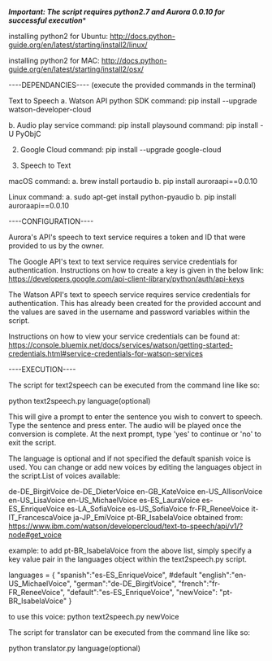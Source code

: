 *********Important: The script requires python2.7 and Aurora 0.0.10 for successful execution**********

installing python2 for Ubuntu:
http://docs.python-guide.org/en/latest/starting/install2/linux/

installing python2 for MAC: 
http://docs.python-guide.org/en/latest/starting/install2/osx/


----DEPENDANCIES---- (execute the provided commands in the terminal)

Text to Speech
a. Watson API python SDK
command: pip install --upgrade watson-developer-cloud

b. Audio play service
command: pip install playsound
command: pip install -U PyObjC

2. Google Cloud 
command: pip install --upgrade google-cloud

3. Speech to Text

macOS command: 
a. brew install portaudio
b. pip install auroraapi==0.0.10

Linux command:
a. sudo apt-get install python-pyaudio
b. pip install auroraapi==0.0.10

----CONFIGURATION----

Aurora's API's speech to text service requires a token and ID that were provided to us by the owner. 

The Google API's text to text service requires service credentials for authentication. Instructions on how to create a key is given in the below link:
https://developers.google.com/api-client-library/python/auth/api-keys

The Watson API's text to speech service requires service credentials for authentication. This has already been created for the provided account and the values are saved in the username and password variables within the script. 

Instructions on how to view your service credentials can be found at: 
https://console.bluemix.net/docs/services/watson/getting-started-credentials.html#service-credentials-for-watson-services


----EXECUTION----

The script for text2speech can be executed from the command line like so:

python text2speech.py language(optional)

This will give a prompt to enter the sentence you wish to convert to speech. Type the sentence and press enter. The audio will be played once the conversion is complete. At the next prompt, type 'yes' to continue or 'no' to exit the script.

The language is optional and if not specified the default spanish voice is used. You can change or add new voices by editing the languages object in the script.List of voices available:

de-DE_BirgitVoice
de-DE_DieterVoice
en-GB_KateVoice
en-US_AllisonVoice
en-US_LisaVoice
en-US_MichaelVoice
es-ES_LauraVoice
es-ES_EnriqueVoice
es-LA_SofiaVoice
es-US_SofiaVoice
fr-FR_ReneeVoice
it-IT_FrancescaVoice
ja-JP_EmiVoice
pt-BR_IsabelaVoice
obtained from: https://www.ibm.com/watson/developercloud/text-to-speech/api/v1/?node#get_voice

example: to add pt-BR_IsabelaVoice from the above list, simply specify a key value pair in the languages object within the text2speech.py script.

languages = {
"spanish":"es-ES_EnriqueVoice",  #default
"english":"en-US_MichaelVoice", 
"german":"de-DE_BirgitVoice", 
"french":"fr-FR_ReneeVoice",
"default":"es-ES_EnriqueVoice",
"newVoice": "pt-BR_IsabelaVoice"
}

to use this voice: python text2speech.py newVoice


The script for translator can be executed from the command line like so:

python translator.py language(optional)



